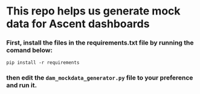 # This repo helps us generate mock data for Ascent dashboards

### First, install the files in the requirements.txt file by running the comand below:
`pip install -r requirements`

### then edit the `dam_mockdata_generator.py` file to your preference and run it.

